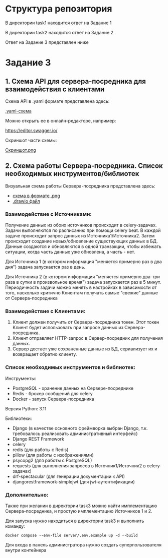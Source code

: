 # Структура репозитория

В директории task1 находится ответ на Задание 1

В директории task2 находится ответ на Задание 2

Ответ на Задание 3 представлен ниже


# Задание 3


## 1. Схема API для сервера-посредника для взаимодействия с клиентами

Схема API в .yaml формате представлена здесь:

[.yaml-схема](https://github.com/sobolev210/Tatneft-Test-Task/blob/master/task3/api_schema_v1.yaml)

Можно открыть ее в онлайн-редакторе, например:

https://editor.swagger.io/

Скриншот части схемы:

[Cкриншот.png](https://github.com/sobolev210/Tatneft-Test-Task/blob/master/task3/api_schema_v1_screenshot.png)

## 2. Схема работы Сервера-посредника. Список необходимых инструментов/библиотек

Визуальная схема работы Сервера-посредника представлена здесь:
 - [схема в формате .png](https://github.com/sobolev210/Tatneft-Test-Task/blob/master/task3/architecture_schema.png)
 - [.drawio файл](https://github.com/sobolev210/Tatneft-Test-Task/blob/master/task3/architecture_schema.drawio)


### Взаимодействие с Источниками:

Получение данных из обоих источников происходит в celery-задачах. Задачи выполняются по расписанию при помощи celery beat.
В каждой задаче происходит запрос данных из Источника1/Источника2. Затем происходит создание новых/обновление существующих данных в БД.
Данные создаются и обновляются в одной транзакции, чтобы избежать ситуации, когда часть данных уже обновлена, а часть - нет.

Для Источника 1 (в котором информация "меняется примерно раз в два дня") задача запускается раз в день.

Для Источника 2 (в котором информация "меняется примерно два-три раза в сутки в произвольное время") задача запускается раз в 5 минут.
Периодичность задачи можно менять в настройках в зависимости от того, насколько критично Клиентам получать самые "свежие" данные от Сервера-посредника



### Взаимодействие с Клиентами:
1. Клиент должен получить от Сервера-посредника токен. Этот токен Клиент будет использовать при запросе данных из Сервера-посредника.
2. Клиент отправляет HTTP-запрос в Сервер-посредник для получения данных.
3. Сервер достает уже сохраненные данные из БД, сериализует их и возвращает обратно клиенту.



### Список необходимых инструментов и библиотек:

Инструменты:

- PostgreSQL - хранение данных на Сервере-посреднике
- Redis - брокер сообщений для celery
- Docker - запуск Сервера-посредника

Версия Python: 3.11

Библиотеки:

- Django (в качестве основного фреймворка выбран Django, т.к. требовалось реализовать административный интерфейс)
- Django REST Framework
- celery
- redis (для работы с Redis)
- pillow (для работы с изображениями)
- psycopg2 (для работы с PostgreSQL)
- requests (для выполнения запросов в Источник1/Источник2 в celery-задачах)
- drf-spectacular (для генерации документации к API)
- djangorestframework-simplejwt (для jwt-аутентификации)

### Дополнительно:

Также при желании в директории task3 можно найти имплементацию Сервера-посредника, и простую имплементацию Источников 1 и 2.

Для запуска нужно находиться в директории task3 и выполнить команду:

`docker compose --env-file server/.env.example up -d --build
`

Для входа в панель администратора нужно создать суперпользователя внутри контейнера